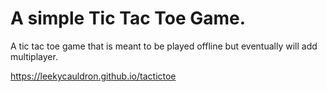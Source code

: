 # A simple Tic Tac Toe Game.

A tic tac toe game that is meant to be played offline but eventually will add multiplayer.

https://leekycauldron.github.io/tactictoe
